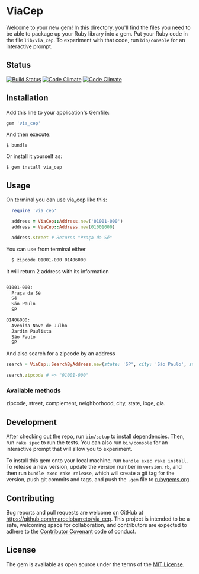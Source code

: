 # ViaCep

Welcome to your new gem! In this directory, you'll find the files you need to be able to package up your Ruby library into a gem. Put your Ruby code in the file `lib/via_cep`. To experiment with that code, run `bin/console` for an interactive prompt.

## Status
[![Build Status](https://api.travis-ci.org/marcelobarreto/via_cep.svg?branch=master)](https://travis-ci.org/marcelobarreto/via_cep) [![Code Climate](https://codeclimate.com/github/marcelobarreto/via_cep.svg)](https://codeclimate.com/github/marcelobareto/via_cep) [![Code Climate](https://codeclimate.com/github/marcelobarreto/via_cep/coverage.svg)](https://codeclimate.com/github/marcelobarreto/via_cep)

## Installation

Add this line to your application's Gemfile:

```ruby
gem 'via_cep'
```

And then execute:

    $ bundle

Or install it yourself as:

    $ gem install via_cep

## Usage

On terminal you can use via_cep like this:
```ruby
  require 'via_cep'

  address = ViaCep::Address.new('01001-000')
  address = ViaCep::Address.new(01001000)

  address.street # Returns "Praça da Sé"
```

You can use from terminal either

```bash
  $ zipcode 01001-000 01406000
```
It will return 2 address with its information

```bash

01001-000:
  Praça da Sé
  Sé
  São Paulo
  SP

01406000:
  Avenida Nove de Julho
  Jardim Paulista
  São Paulo
  SP
```

And also search for a zipcode by an address

```ruby
search = ViaCep::SearchByAddress.new(state: 'SP', city: 'São Paulo', street: 'Praça da Sé')

search.zipcode # => "01001-000"
```

### Available methods

  zipcode, street, complement, neighborhood, city, state, ibge, gia.

## Development

After checking out the repo, run `bin/setup` to install dependencies. Then, run `rake spec` to run the tests. You can also run `bin/console` for an interactive prompt that will allow you to experiment.

To install this gem onto your local machine, run `bundle exec rake install`. To release a new version, update the version number in `version.rb`, and then run `bundle exec rake release`, which will create a git tag for the version, push git commits and tags, and push the `.gem` file to [rubygems.org](https://rubygems.org).

## Contributing

Bug reports and pull requests are welcome on GitHub at https://github.com/marcelobarreto/via_cep. This project is intended to be a safe, welcoming space for collaboration, and contributors are expected to adhere to the [Contributor Covenant](contributor-covenant.org) code of conduct.


## License

The gem is available as open source under the terms of the [MIT License](http://opensource.org/licenses/MIT).
